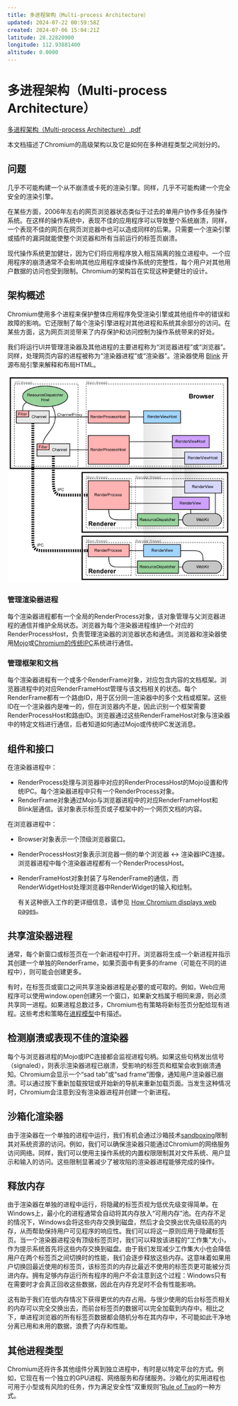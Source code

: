 ```yaml
---
title: 多进程架构（Multi-process Architecture）
updated: 2024-07-22 00:59:58Z
created: 2024-07-06 15:04:21Z
latitude: 28.22820900
longitude: 112.93881400
altitude: 0.0000
---
```


# 多进程架构（Multi-process Architecture）


[多进程架构（Multi-process Architecture）.pdf](../_resources/多进程架构（Multi-process%20Architecture）.pdf)


本文档描述了Chromium的高级架构以及它是如何在多种进程类型之间划分的。

## 问题

几乎不可能构建一个从不崩溃或卡死的渲染引擎。同样，几乎不可能构建一个完全安全的渲染引擎。

在某些方面，2006年左右的网页浏览器状态类似于过去的单用户协作多任务操作系统。在这样的操作系统中，表现不佳的应用程序可以导致整个系统崩溃，同样，一个表现不佳的网页在网页浏览器中也可以造成同样的后果。只需要一个渲染引擎或插件的漏洞就能使整个浏览器和所有当前运行的标签页崩溃。

现代操作系统更加健壮，因为它们将应用程序放入相互隔离的独立进程中。一个应用程序的崩溃通常不会影响其他应用程序或操作系统的完整性，每个用户对其他用户数据的访问也受到限制。Chromium的架构旨在实现这种更健壮的设计。

## 架构概述

Chromium使用多个进程来保护整体应用程序免受渲染引擎或其他组件中的错误和故障的影响。它还限制了每个渲染引擎进程对其他进程和系统其余部分的访问。在某些方面，这为网页浏览带来了内存保护和访问控制为操作系统带来的好处。

我们将运行UI并管理渲染器及其他进程的主要进程称为“浏览器进程”或“浏览器”。同样，处理网页内容的进程被称为“渲染器进程”或“渲染器”。渲染器使用 [Blink](https://www.chromium.org/blink) 开源布局引擎来解释和布局HTML。

![arch.png](../_resources/arch.png)

### 管理渲染器进程

每个渲染器进程都有一个全局的RenderProcess对象，该对象管理与父浏览器进程的通信并维护全局状态。浏览器为每个渲染器进程维护一个对应的RenderProcessHost，负责管理渲染器的浏览器状态和通信。浏览器和渲染器使用[Mojo](https://chromium.googlesource.com/chromium/src/+/HEAD/mojo/README.md)或[Chromium的传统IPC](https://www.chromium.org/developers/design-documents/inter-process-communication)系统进行通信。

### 管理框架和文档

每个渲染器进程有一个或多个RenderFrame对象，对应包含内容的文档框架。浏览器进程中的对应RenderFrameHost管理与该文档相关的状态。每个RenderFrame都有一个路由ID，用于区分同一渲染器中的多个文档或框架。这些ID在一个渲染器内是唯一的，但在浏览器内不是，因此识别一个框架需要RenderProcessHost和路由ID。浏览器通过这些RenderFrameHost对象与渲染器中的特定文档进行通信，后者知道如何通过Mojo或传统IPC发送消息。

## 组件和接口

在渲染器进程中：

- RenderProcess处理与浏览器中对应的RenderProcessHost的Mojo设置和传统IPC。每个渲染器进程中只有一个RenderProcess对象。
- RenderFrame对象通过Mojo与浏览器进程中的对应RenderFrameHost和Blink层通信。该对象表示标签页或子框架中的一个网页文档的内容。

在浏览器进程中：

- Browser对象表示一个顶级浏览器窗口。
    
- RenderProcessHost对象表示浏览器一侧的单个浏览器 ↔ 渲染器IPC连接。浏览器进程中每个渲染器进程都有一个RenderProcessHost。
    
- RenderFrameHost对象封装了与RenderFrame的通信，而RenderWidgetHost处理浏览器中RenderWidget的输入和绘制。
    
    有关这种嵌入工作的更详细信息，请参见 [How Chromium displays web pages](https://www.chromium.org/developers/design-documents/displaying-a-web-page-in-chrome)。
    

## 共享渲染器进程

通常，每个新窗口或标签页在一个新进程中打开。浏览器将生成一个新进程并指示其创建一个单独的RenderFrame，如果页面中有更多的iframe（可能在不同的进程中），则可能会创建更多。

有时，在标签页或窗口之间共享渲染器进程是必要的或可取的。例如，Web应用程序可以使用window.open创建另一个窗口，如果新文档属于相同来源，则必须共享同一进程。如果进程总数过多，Chromium也有策略将新标签页分配给现有进程。这些考虑和策略在[进程模型](https://chromium.googlesource.com/chromium/src/+/main/docs/process_model_and_site_isolation.md)中有描述。

## 检测崩溃或表现不佳的渲染器

每个与浏览器进程的Mojo或IPC连接都会监视进程句柄。如果这些句柄发出信号（signaled），则表示渲染器进程已崩溃，受影响的标签页和框架会收到崩溃通知。Chromium会显示一个“sad tab”或“sad frame”图像，通知用户渲染器已崩溃。可以通过按下重新加载按钮或开始新的导航来重新加载页面。当发生这种情况时，Chromium会注意到没有渲染器进程并创建一个新进程。

## 沙箱化渲染器

由于渲染器在一个单独的进程中运行，我们有机会通过沙箱技术[sandboxing](https://chromium.googlesource.com/chromium/src/+/HEAD/docs/design/sandbox.md)限制其对系统资源的访问。例如，我们可以确保渲染器只能通过Chromium的网络服务访问网络。同样，我们可以使用主操作系统的内置权限限制其对文件系统、用户显示和输入的访问。这些限制显著减少了被攻陷的渲染器进程能够完成的操作。

## 释放内存

由于渲染器在单独的进程中运行，将隐藏的标签页视为低优先级变得简单。在Windows上，最小化的进程通常会自动将其内存放入“可用内存”池。在内存不足的情况下，Windows会将这些内存交换到磁盘，然后才会交换出优先级较高的内存，从而帮助保持用户可见程序的响应性。我们可以将这一原则应用于隐藏标签页。当一个渲染器进程没有顶级标签页时，我们可以释放该进程的“工作集”大小，作为提示系统首先将这些内存交换到磁盘。由于我们发现减少工作集大小也会降低用户在两个标签页之间切换时的性能，我们会逐步释放这些内存。这意味着如果用户切换回最近使用的标签页，该标签页的内存比最近不使用的标签页更可能被分页进内存。拥有足够内存运行所有程序的用户不会注意到这个过程：Windows只有在需要时才会真正回收这些数据，因此在内存充足时不会有性能影响。

这有助于我们在低内存情况下获得更优的内存占用。与很少使用的后台标签页相关的内存可以完全交换出去，而前台标签页的数据可以完全加载到内存中。相比之下，单进程浏览器的所有标签页数据都会随机分布在其内存中，不可能如此干净地分离已用和未用的数据，浪费了内存和性能。

## 其他进程类型

Chromium还将许多其他组件分离到独立进程中，有时是以特定平台的方式。例如，它现在有一个独立的GPU进程、网络服务和存储服务。沙箱化的实用进程也可用于小型或有风险的任务，作为满足安全性“双重规则”[Rule of Two](https://chromium.googlesource.com/chromium/src/+/master/docs/security/rule-of-2.md)的一种方式。
